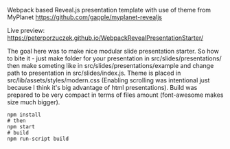 Webpack based Reveal.js presentation template with use of theme from MyPlanet https://github.com/gapple/myplanet-revealjs

Live preview: https://peterporzuczek.github.io/WebpackRevealPresentationStarter/

The goal here was to make nice modular slide presentation starter. So how to bite it - just make folder for your presentation in src/slides/presentations/ then make someting like in src/slides/presentations/example and change path to presentation in src/slides/index.js. Theme is placed in src/lib/assets/styles/modern.css (Enabling scrolling was intentional just because I think it's big advantage of html presentations). Build was prepared to be very compact in terms of files amount (font-awesome makes size much bigger).

```
npm install
# then 
npm start
# build 
npm run-script build
```
